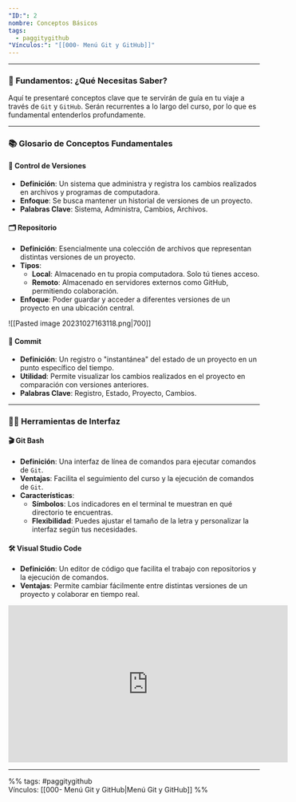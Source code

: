 ```yaml
---
"ID:": 2
nombre: Conceptos Básicos
tags:
  - paggitygithub
"Vínculos:": "[[000- Menú Git y GitHub]]"
---
```

___
### 🌱 Fundamentos: ¿Qué Necesitas Saber?

Aquí te presentaré conceptos clave que te servirán de guía en tu viaje a través de `Git` y `GitHub`. Serán recurrentes a lo largo del curso, por lo que es fundamental entenderlos profundamente.

---

### 📚 Glosario de Conceptos Fundamentales

#### 📜 Control de Versiones

* **Definición**: Un sistema que administra y registra los cambios realizados en archivos y programas de computadora.
* **Enfoque**: Se busca mantener un historial de versiones de un proyecto.
* **Palabras Clave**: Sistema, Administra, Cambios, Archivos.

#### 🗂 Repositorio

* **Definición**: Esencialmente una colección de archivos que representan distintas versiones de un proyecto.
* **Tipos**:
  - **Local**: Almacenado en tu propia computadora. Solo tú tienes acceso.
  - **Remoto**: Almacenado en servidores externos como GitHub, permitiendo colaboración.
* **Enfoque**: Poder guardar y acceder a diferentes versiones de un proyecto en una ubicación central.

![[Pasted image 20231027163118.png|700]]

#### 📸 Commit

* **Definición**: Un registro o "instantánea" del estado de un proyecto en un punto específico del tiempo.
* **Utilidad**: Permite visualizar los cambios realizados en el proyecto en comparación con versiones anteriores.
* **Palabras Clave**: Registro, Estado, Proyecto, Cambios.

---

### 👨‍💻 Herramientas de Interfaz

#### 🎬 Git Bash

* **Definición**: Una interfaz de línea de comandos para ejecutar comandos de `Git`.
* **Ventajas**: Facilita el seguimiento del curso y la ejecución de comandos de `Git`.
* **Características**:
  - **Símbolos**: Los indicadores en el terminal te muestran en qué directorio te encuentras.
  - **Flexibilidad**: Puedes ajustar el tamaño de la letra y personalizar la interfaz según tus necesidades.

#### 🛠 Visual Studio Code

* **Definición**: Un editor de código que facilita el trabajo con repositorios y la ejecución de comandos.
* **Ventajas**: Permite cambiar fácilmente entre distintas versiones de un proyecto y colaborar en tiempo real.


<iframe width="560" height="315" src="https://www.youtube.com/embed/mBYSUUnMt9M?si=IMiBDKpyS4JbppPd&amp;start=911" title="YouTube video player" frameborder="0" allow="accelerometer; autoplay; clipboard-write; encrypted-media; gyroscope; picture-in-picture; web-share" allowfullscreen></iframe>


___
%%
tags:  #paggitygithub  
Vínculos: [[000- Menú Git y GitHub|Menú Git y GitHub]]
%%


